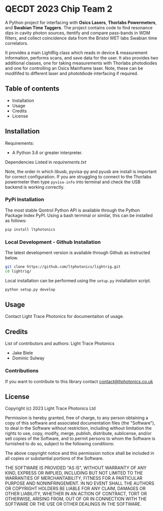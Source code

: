 # QECDT 2023 Chip Team 2

A Python project for interfacing with **Osics Lasers**, **Thorlabs Powermeters**, and **Swabian Time Taggers**. The project contains code to find resonance dips in cavity photon sources, itentify and compare pass-bands in WDM filters, and collect coincidence data from the Bristol WET labs Swabian time correlators.

It provides a main LightRig class which reads in device & measurement information, performs scans, and save data for the user. It also provides two additional classes, one for taking measurements with Thorlabs photodiodes and one for controlling an Osics Mainframe laser. Note, these can be modififed to different laser and phototdiode interfacing if required.

## Table of contents
- Installation
- Usage
- Credits
- License


## Installation

Requirements:
- A Python 3.6 or greater interpreter.

Dependencies
Listed in *requirements.txt*

Note, the order in which libusb, pyvisa-py and pyusb are install is important for correct configuration. If you are struggling to connect to the Thorlabs powermeter then type `pyvisa-info` into terminal and check the USB backend is working correctly.

### PyPi Installation

The most stable Qontrol Python API is available through the Python Package Index PyPI. Using a bash terminal or similar, this can be installed as follows:
```bash
pip install ltphotonics
```

### Local Development - Github Installation

The latest development version is available through Github as instructed below.

```bash
git clone https://github.com/ltphotonics/lightrig.git
cd lightrig/
```

Local installation can be performed using the `setup.py` installation script.

```bash
python setup.py develop
```

## Usage
Contact Light Trace Photonics for documentaiton of usage.

## Credits
List of contributors and authors:
Light Trace Photonics
- Jake Biele
- Dominic Sulway

### Contributions
If you want to contribute to this library contact contact@ltphotonics.co.uk

## License
Copyright (c) 2023 Light Trace Photonics Ltd

Permission is hereby granted, free of charge, to any person obtaining a copy
of this software and associated documentation files (the "Software"), to deal
in the Software without restriction, including without limitation the rights
to use, copy, modify, merge, publish, distribute, sublicense, and/or sell
copies of the Software, and to permit persons to whom the Software is
furnished to do so, subject to the following conditions:

The above copyright notice and this permission notice shall be included in all
copies or substantial portions of the Software.

THE SOFTWARE IS PROVIDED "AS IS", WITHOUT WARRANTY OF ANY KIND, EXPRESS OR
IMPLIED, INCLUDING BUT NOT LIMITED TO THE WARRANTIES OF MERCHANTABILITY,
FITNESS FOR A PARTICULAR PURPOSE AND NONINFRINGEMENT. IN NO EVENT SHALL THE
AUTHORS OR COPYRIGHT HOLDERS BE LIABLE FOR ANY CLAIM, DAMAGES OR OTHER
LIABILITY, WHETHER IN AN ACTION OF CONTRACT, TORT OR OTHERWISE, ARISING FROM,
OUT OF OR IN CONNECTION WITH THE SOFTWARE OR THE USE OR OTHER DEALINGS IN THE
SOFTWARE.


